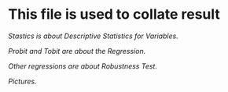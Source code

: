 # This file is used to collate result

_Stastics is about Descriptive Statistics for Variables._  

_Probit and Tobit are about the Regression._

_Other regressions are about Robustness Test._  

_Pictures._
